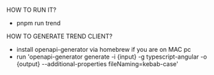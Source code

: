 HOW TO RUN IT?

- pnpm run trend

HOW TO GENERATE TREND CLIENT?

- install openapi-generator via homebrew if you are on MAC pc
- run 'openapi-generator generate -i {input} -g typescript-angular -o {output} --additional-properties fileNaming=kebab-case'
